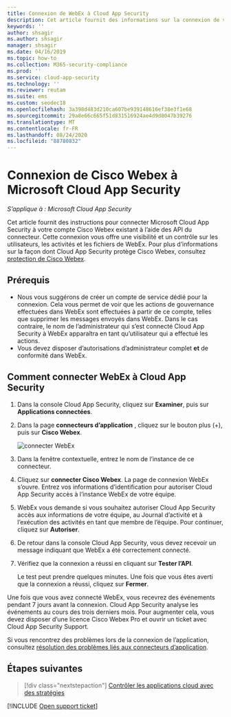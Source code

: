 ```yaml
---
title: Connexion de WebEx à Cloud App Security
description: Cet article fournit des informations sur la connexion de votre application WebEx à Cloud App Security à l’aide du connecteur API pour la visibilité et le contrôle de l’utilisation.
keywords: ''
author: shsagir
ms.author: shsagir
manager: shsagir
ms.date: 04/16/2019
ms.topic: how-to
ms.collection: M365-security-compliance
ms.prod: ''
ms.service: cloud-app-security
ms.technology: ''
ms.reviewer: reutam
ms.suite: ems
ms.custom: seodec18
ms.openlocfilehash: 3a398d483d210ca607be939148616ef38e3f1e68
ms.sourcegitcommit: 29a8e66c665f51d831516924ae4d9d8047b39276
ms.translationtype: MT
ms.contentlocale: fr-FR
ms.lasthandoff: 08/24/2020
ms.locfileid: "88780832"
---
```

# <a name="connect-cisco-webex-to-microsoft-cloud-app-security"></a>Connexion de Cisco Webex à Microsoft Cloud App Security

*S’applique à : Microsoft Cloud App Security*

Cet article fournit des instructions pour connecter Microsoft Cloud App Security à votre compte Cisco Webex existant à l’aide des API du connecteur. Cette connexion vous offre une visibilité et un contrôle sur les utilisateurs, les activités et les fichiers de WebEx. Pour plus d’informations sur la façon dont Cloud App Security protège Cisco Webex, consultez [protection de Cisco Webex](protect-webex.md).

## <a name="prerequisites"></a>Prérequis

- Nous vous suggérons de créer un compte de service dédié pour la connexion. Cela vous permet de voir que les actions de gouvernance effectuées dans WebEx sont effectuées à partir de ce compte, telles que supprimer les messages envoyés dans WebEx. Dans le cas contraire, le nom de l’administrateur qui s’est connecté Cloud App Security à WebEx apparaîtra en tant qu’utilisateur qui a effectué les actions.
- Vous devez disposer d’autorisations d’administrateur complet **et** de conformité dans WebEx.

## <a name="how-to-connect-webex-to-cloud-app-security"></a>Comment connecter WebEx à Cloud App Security

1. Dans la console Cloud App Security, cliquez sur **Examiner**, puis sur **Applications connectées**.

1. Dans la page **connecteurs d’application** , cliquez sur le bouton plus (+), puis sur **Cisco Webex**.

    ![connecter WebEx](media/cisco-webex.png "connecter WebEx")

1. Dans la fenêtre contextuelle, entrez le nom de l’instance de ce connecteur.

1. Cliquez sur **connecter Cisco Webex**. La page de connexion WebEx s’ouvre. Entrez vos informations d’identification pour autoriser Cloud App Security accès à l’instance WebEx de votre équipe.

1. WebEx vous demande si vous souhaitez autoriser Cloud App Security accès aux informations de votre équipe, au Journal d’activité et à l’exécution des activités en tant que membre de l’équipe. Pour continuer, cliquez sur **Autoriser**.

1. De retour dans la console Cloud App Security, vous devez recevoir un message indiquant que WebEx a été correctement connecté.

1. Vérifiez que la connexion a réussi en cliquant sur **Tester l’API**.

    Le test peut prendre quelques minutes. Une fois que vous êtes averti que la connexion a réussi, cliquez sur **Fermer**.

Une fois que vous avez connecté WebEx, vous recevrez des événements pendant 7 jours avant la connexion. Cloud App Security analyse les événements au cours des trois derniers mois. Pour augmenter cela, vous devez disposer d’une licence Cisco Webex Pro et ouvrir un ticket avec Cloud App Security Support.

Si vous rencontrez des problèmes lors de la connexion de l’application, consultez [résolution des problèmes liés aux connecteurs d’application](troubleshooting-api-connectors-using-error-messages.md).

## <a name="next-steps"></a>Étapes suivantes

> [!div class="nextstepaction"]
> [Contrôler les applications cloud avec des stratégies](control-cloud-apps-with-policies.md)

[!INCLUDE [Open support ticket](includes/support.md)]
